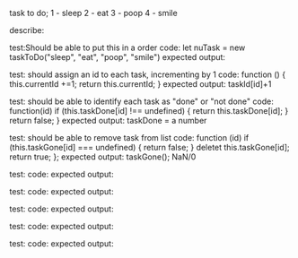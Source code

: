 task to do;
1 - sleep
2 - eat
3 - poop
4 - smile

describe: 

test:Should be able to put this in a order
code: let nuTask = new taskToDo("sleep", "eat", "poop", "smile")
expected output: 

test: should assign an id to each task, incrementing by 1
code: function () {
  this.currentId +=1;
  return this.currentId;
}
expected output: taskId[id]+1

test: should be able to identify each task as "done" or "not done"
code: function(id)
if (this.taskDone[id] !== undefined) {
  return this.taskDone[id];
  }
  return false;
}
expected output: taskDone = a number

test: should be able to remove task from list
code: function (id)
if (this.taskGone[id] === undefined) {
  return false;
  }
  deletet this.taskGone[id];
  return true;
};
expected output: taskGone(); NaN/0

test:
code: 
expected output:

test:
code: 
expected output:

test:
code: 
expected output:

test:
code: 
expected output:

test:
code: 
expected output:

